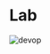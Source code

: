 # Lab
![devop](https://user-images.githubusercontent.com/119738017/206193798-13a12203-66e5-4535-8485-bc048e878365.png)
